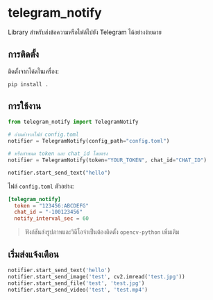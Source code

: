 # telegram_notify

Library สำหรับส่งข้อความหรือไฟล์ไปยัง Telegram ได้อย่างง่ายดาย

## การติดตั้ง

ติดตั้งจากโค้ดในเครื่อง:

```bash
pip install .
```

## การใช้งาน

```python
from telegram_notify import TelegramNotify

# อ่านค่าจากไฟล์ config.toml
notifier = TelegramNotify(config_path="config.toml")

# หรือกำหนด token และ chat_id โดยตรง
notifier = TelegramNotify(token="YOUR_TOKEN", chat_id="CHAT_ID")

notifier.start_send_text("hello")
```

ไฟล์ `config.toml` ตัวอย่าง:

```toml
[telegram_notify]
  token = "123456:ABCDEFG"
  chat_id = "-100123456"
  notify_interval_sec = 60
```

> ฟังก์ชันส่งรูปภาพและวิดีโอจำเป็นต้องติดตั้ง `opencv-python` เพิ่มเติม

## เริ่มส่งแจ้งเตือน

```python
notifier.start_send_text('hello')
notifier.start_send_image('test', cv2.imread('test.jpg'))
notifier.start_send_file('test', 'test.jpg')
notifier.start_send_video('test', 'test.mp4')
```
